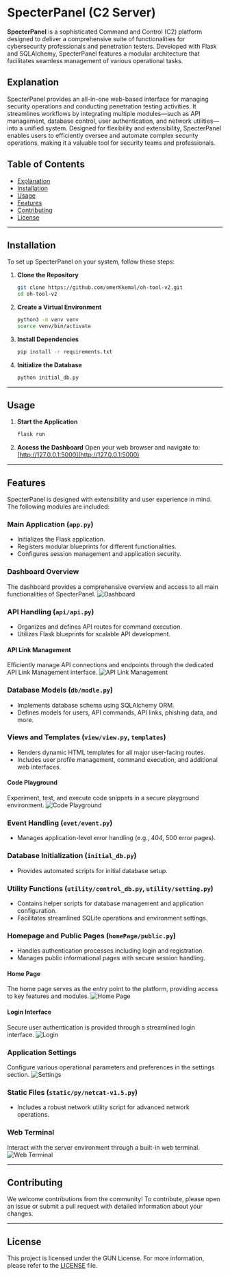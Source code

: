 # SpecterPanel (C2 Server)

**SpecterPanel** is a sophisticated Command and Control (C2) platform designed to deliver a comprehensive suite of functionalities for cybersecurity professionals and penetration testers. Developed with Flask and SQLAlchemy, SpecterPanel features a modular architecture that facilitates seamless management of various operational tasks.

## Explanation

SpecterPanel provides an all-in-one web-based interface for managing security operations and conducting penetration testing activities. It streamlines workflows by integrating multiple modules—such as API management, database control, user authentication, and network utilities—into a unified system. Designed for flexibility and extensibility, SpecterPanel enables users to efficiently oversee and automate complex security operations, making it a valuable tool for security teams and professionals.

## Table of Contents

- [Explanation](#explanation)
- [Installation](#installation)
- [Usage](#usage)
- [Features](#features)
- [Contributing](#contributing)
- [License](#license)

---

## Installation

To set up SpecterPanel on your system, follow these steps:

1. **Clone the Repository**
    ```bash
    git clone https://github.com/omerKkemal/oh-tool-v2.git
    cd oh-tool-v2
    ```

2. **Create a Virtual Environment**
    ```bash
    python3 -m venv venv
    source venv/bin/activate
    ```

3. **Install Dependencies**
    ```bash
    pip install -r requirements.txt
    ```

4. **Initialize the Database**
    ```bash
    python initial_db.py
    ```

---

## Usage

1. **Start the Application**
    ```bash
    flask run
    ```

2. **Access the Dashboard**
    Open your web browser and navigate to: [http://127.0.0.1:5000](http://127.0.0.1:5000)

---

## Features

SpecterPanel is designed with extensibility and user experience in mind. The following modules are included:

### Main Application (`app.py`)
- Initializes the Flask application.
- Registers modular blueprints for different functionalities.
- Configures session management and application security.

### Dashboard Overview
The dashboard provides a comprehensive overview and access to all main functionalities of SpecterPanel.
![Dashboard](screen_shot/dashbord.png)

### API Handling (`api/api.py`)
- Organizes and defines API routes for command execution.
- Utilizes Flask blueprints for scalable API development.

#### API Link Management
Efficiently manage API connections and endpoints through the dedicated API Link Management interface.
![API Link Management](screen_shot/api_link.png)

### Database Models (`db/modle.py`)
- Implements database schema using SQLAlchemy ORM.
- Defines models for users, API commands, API links, phishing data, and more.

### Views and Templates (`view/view.py`, `templates`)
- Renders dynamic HTML templates for all major user-facing routes.
- Includes user profile management, command execution, and additional web interfaces.

#### Code Playground
Experiment, test, and execute code snippets in a secure playground environment.
![Code Playground](screen_shot/code_ground.png)

### Event Handling (`evet/event.py`)
- Manages application-level error handling (e.g., 404, 500 error pages).

### Database Initialization (`initial_db.py`)
- Provides automated scripts for initial database setup.

### Utility Functions (`utility/control_db.py`, `utility/setting.py`)
- Contains helper scripts for database management and application configuration.
- Facilitates streamlined SQLite operations and environment settings.

### Homepage and Public Pages (`homePage/public.py`)
- Handles authentication processes including login and registration.
- Manages public informational pages with secure session handling.

#### Home Page
The home page serves as the entry point to the platform, providing access to key features and modules.
![Home Page](screen_shot/home.png)

#### Login Interface
Secure user authentication is provided through a streamlined login interface.
![Login](screen_shot/login.png)

### Application Settings
Configure various operational parameters and preferences in the settings section.
![Settings](screen_shot/setting.png)

### Static Files (`static/py/netcat-v1.5.py`)
- Includes a robust network utility script for advanced network operations.

### Web Terminal
Interact with the server environment through a built-in web terminal.
![Web Terminal](screen_shot/webTerminal.png)

---

## Contributing

We welcome contributions from the community! To contribute, please open an issue or submit a pull request with detailed information about your changes.

---

## License

This project is licensed under the GUN License. For more information, please refer to the [LICENSE](LICENSE) file.
